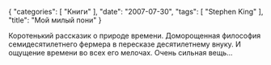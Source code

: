 {
   "categories": [
      "Книги"
   ],
   "date": "2007-07-30",
   "tags": [
      "Stephen King"
   ],
   "title": "Мой милый пони"
}

Коротенький рассказик о природе времени. Доморощенная философия семидесятилетнего фермера в пересказе десятилетнему внуку. И ощущение времени во всех его мелочах. Очень сильная вещь...
